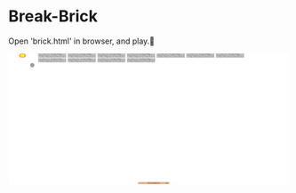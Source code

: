 # Break-Brick
Open 'brick.html' in browser, and play.:muscle:

![运行效果](https://github.com/GSANDLY/Break-Brick/blob/master/play-show.png "运行效果")
